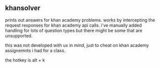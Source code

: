 ## khansolver

prints out answers for khan academy problems. works by intercepting the request responses for khan academy api calls. 
i've manually added handling for lots of question types but there might be some that are unsupported.

this was not developed with ux in mind, just to cheat on khan academy assignemnts i had for a class.

the hotkey is alt + k

